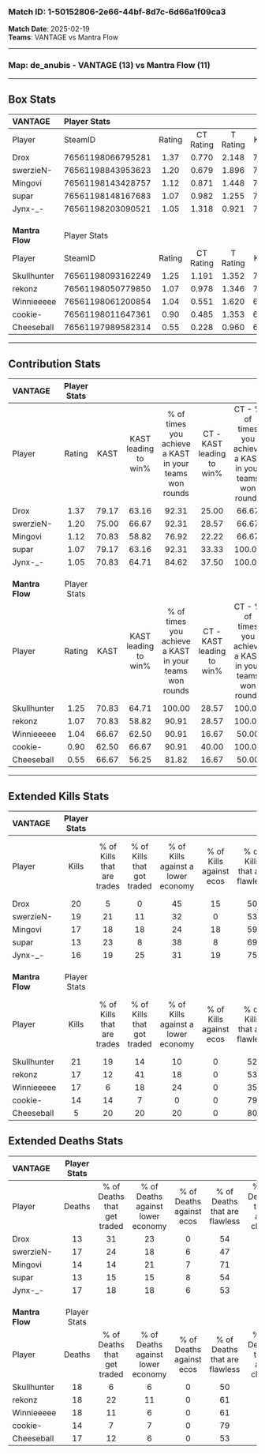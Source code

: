 ### Match ID: 1-50152806-2e66-44bf-8d7c-6d66a1f09ca3  
**Match Date**: 2025-02-19  
**Teams**: VANTAGE vs Mantra Flow  

---  

### **Map**: de_anubis - VANTAGE (13) vs Mantra Flow (11)  
---  

## Box Stats  

| **VANTAGE**     | Player Stats      |        |           |          |       |      |       |         |        |      |     |
| :- | :- | :-: | :-: | :-: | :-: | :-: | :-: | :-: | :-: | :-: | :-: |
| Player          | SteamID           | Rating | CT Rating | T Rating | KAST  | ADR  | Kills | Assists | Deaths | K/D  | HS% |
| Drox            | 76561198066795281 |  1.37  |   0.770   |  2.148   | 79.17 | 84.2 |  20   |    7    |   13   | 1.54 | 75  |
| swerzieN-       | 76561198843953623 |  1.20  |   0.679   |  1.896   | 75.00 | 81.8 |  19   |    5    |   17   | 1.12 | 68  |
| Mingovi         | 76561198143428757 |  1.12  |   0.871   |  1.448   | 70.83 | 68.3 |  17   |    4    |   14   | 1.21 | 41  |
| supar           | 76561198148167683 |  1.07  |   0.982   |  1.255   | 79.17 | 67.7 |  13   |    9    |   13   | 1.00 | 61  |
| Jynx-_-         | 76561198203090521 |  1.05  |   1.318   |  0.921   | 70.83 | 79.7 |  16   |    5    |   17   | 0.94 | 37  |
|                 |                   |        |           |          |       |      |       |         |        |      |     |
|                 |                   |        |           |          |       |      |       |         |        |      |     |
|                 |                   |        |           |          |       |      |       |         |        |      |     |
| **Mantra Flow** | Player Stats      |        |           |          |       |      |       |         |        |      |     |
| Player          | SteamID           | Rating | CT Rating | T Rating | KAST  | ADR  | Kills | Assists | Deaths | K/D  | HS% |
| Skullhunter     | 76561198093162249 |  1.25  |   1.191   |  1.352   | 70.83 | 94.3 |  21   |    3    |   18   | 1.17 | 52  |
| rekonz          | 76561198050779850 |  1.07  |   0.978   |  1.346   | 70.83 | 81.0 |  17   |    4    |   18   | 0.94 | 64  |
| Winnieeeee      | 76561198061200854 |  1.04  |   0.551   |  1.620   | 66.67 | 78.5 |  17   |    7    |   18   | 0.94 | 64  |
| cookie-         | 76561198011647361 |  0.90  |   0.485   |  1.353   | 62.50 | 54.1 |  14   |    3    |   14   | 1.00 | 50  |
| Cheeseball      | 76561197989582314 |  0.55  |   0.228   |  0.960   | 66.67 | 50.4 |   5   |    9    |   17   | 0.29 | 80  |
---  

## Contribution Stats  

| **VANTAGE**     | Player Stats |       |                      |                                                        |                           |                                                             |                          |                                                            |
| :- | :-: | :-: | :-: | :-: | :-: | :-: | :-: | :-: |
| Player          |    Rating    | KAST  | KAST leading to win% | % of times you achieve a KAST in your teams won rounds | CT - KAST leading to win% | CT - % of times you achieve a KAST in your teams won rounds | T - KAST leading to win% | T - % of times you achieve a KAST in your teams won rounds |
| Drox            |     1.37     | 79.17 |        63.16         |                         92.31                          |           25.00           |                            66.67                            |          90.91           |                           100.00                           |
| swerzieN-       |     1.20     | 75.00 |        66.67         |                         92.31                          |           28.57           |                            66.67                            |          90.91           |                           100.00                           |
| Mingovi         |     1.12     | 70.83 |        58.82         |                         76.92                          |           22.22           |                            66.67                            |          100.00          |                           80.00                            |
| supar           |     1.07     | 79.17 |        63.16         |                         92.31                          |           33.33           |                           100.00                            |          90.00           |                           90.00                            |
| Jynx-_-         |     1.05     | 70.83 |        64.71         |                         84.62                          |           37.50           |                           100.00                            |          88.89           |                           80.00                            |
|                 |              |       |                      |                                                        |                           |                                                             |                          |                                                            |
|                 |              |       |                      |                                                        |                           |                                                             |                          |                                                            |
|                 |              |       |                      |                                                        |                           |                                                             |                          |                                                            |
| **Mantra Flow** | Player Stats |       |                      |                                                        |                           |                                                             |                          |                                                            |
| Player          |    Rating    | KAST  | KAST leading to win% | % of times you achieve a KAST in your teams won rounds | CT - KAST leading to win% | CT - % of times you achieve a KAST in your teams won rounds | T - KAST leading to win% | T - % of times you achieve a KAST in your teams won rounds |
| Skullhunter     |     1.25     | 70.83 |        64.71         |                         100.00                         |           28.57           |                           100.00                            |          90.00           |                           100.00                           |
| rekonz          |     1.07     | 70.83 |        58.82         |                         90.91                          |           28.57           |                           100.00                            |          80.00           |                           88.89                            |
| Winnieeeee      |     1.04     | 66.67 |        62.50         |                         90.91                          |           16.67           |                            50.00                            |          90.00           |                           100.00                           |
| cookie-         |     0.90     | 62.50 |        66.67         |                         90.91                          |           40.00           |                           100.00                            |          80.00           |                           88.89                            |
| Cheeseball      |     0.55     | 66.67 |        56.25         |                         81.82                          |           16.67           |                            50.00                            |          80.00           |                           88.89                            |
---  

## Extended Kills Stats  

| **VANTAGE**     | Player Stats |                            |                            |                                    |                         |                              |                                 |                                       |                    |           |
| :- | :-: | :-: | :-: | :-: | :-: | :-: | :-: | :-: | :-: | :-: |
| Player          |    Kills     | % of Kills that are trades | % of Kills that got traded | % of Kills against a lower economy | % of Kills against ecos | % of Kills that are flawless | % of Kills that are close duels | % of Kills that are assisted by flash | Pistol Round Kills | AWP Kills |
| Drox            |      20      |             5              |             0              |                 45                 |           15            |              50              |                5                |                   0                   |         0          |     4     |
| swerzieN-       |      19      |             21             |             11             |                 32                 |            0            |              53              |                0                |                   0                   |         0          |     1     |
| Mingovi         |      17      |             18             |             18             |                 24                 |           18            |              59              |                0                |                   0                   |         3          |     0     |
| supar           |      13      |             23             |             8              |                 38                 |            8            |              69              |                8                |                   0                   |         1          |     0     |
| Jynx-_-         |      16      |             19             |             25             |                 31                 |           19            |              75              |                0                |                   6                   |         0          |     1     |
|                 |              |                            |                            |                                    |                         |                              |                                 |                                       |                    |           |
|                 |              |                            |                            |                                    |                         |                              |                                 |                                       |                    |           |
|                 |              |                            |                            |                                    |                         |                              |                                 |                                       |                    |           |
| **Mantra Flow** | Player Stats |                            |                            |                                    |                         |                              |                                 |                                       |                    |           |
| Player          |    Kills     | % of Kills that are trades | % of Kills that got traded | % of Kills against a lower economy | % of Kills against ecos | % of Kills that are flawless | % of Kills that are close duels | % of Kills that are assisted by flash | Pistol Round Kills | AWP Kills |
| Skullhunter     |      21      |             19             |             14             |                 10                 |            0            |              52              |               19                |                  10                   |         0          |     3     |
| rekonz          |      17      |             12             |             41             |                 18                 |            0            |              53              |                0                |                   6                   |         1          |     0     |
| Winnieeeee      |      17      |             6              |             18             |                 24                 |            0            |              35              |               18                |                  12                   |         0          |     0     |
| cookie-         |      14      |             14             |             7              |                 0                  |            0            |              79              |                0                |                   0                   |         9          |     3     |
| Cheeseball      |      5       |             20             |             20             |                 20                 |            0            |              80              |                0                |                   0                   |         0          |     0     |
## Extended Deaths Stats  

| **VANTAGE**     | Player Stats |                             |                                   |                          |                               |                            |                           |               |
| :- | :-: | :-: | :-: | :-: | :-: | :-: | :-: | :-: |
| Player          |    Deaths    | % of Deaths that get traded | % of Deaths against lower economy | % of Deaths against ecos | % of Deaths that are flawless | % of Deaths that are close | % of Deaths while blinded | Deaths to AWP |
| Drox            |      13      |             31              |                23                 |            0             |              54               |             8              |             0             |       2       |
| swerzieN-       |      17      |             24              |                18                 |            6             |              47               |             12             |            12             |       2       |
| Mingovi         |      14      |             14              |                21                 |            7             |              71               |             7              |             0             |       1       |
| supar           |      13      |             15              |                15                 |            8             |              54               |             15             |             0             |       3       |
| Jynx-_-         |      17      |             18              |                18                 |            6             |              53               |             6              |            18             |       2       |
|                 |              |                             |                                   |                          |                               |                            |                           |               |
|                 |              |                             |                                   |                          |                               |                            |                           |               |
|                 |              |                             |                                   |                          |                               |                            |                           |               |
| **Mantra Flow** | Player Stats |                             |                                   |                          |                               |                            |                           |               |
| Player          |    Deaths    | % of Deaths that get traded | % of Deaths against lower economy | % of Deaths against ecos | % of Deaths that are flawless | % of Deaths that are close | % of Deaths while blinded | Deaths to AWP |
| Skullhunter     |      18      |              6              |                 6                 |            0             |              50               |             0              |             0             |       0       |
| rekonz          |      18      |             22              |                11                 |            0             |              61               |             6              |             6             |       1       |
| Winnieeeee      |      18      |             11              |                 6                 |            0             |              61               |             0              |             0             |       1       |
| cookie-         |      14      |              7              |                 7                 |            0             |              79               |             0              |             0             |       1       |
| Cheeseball      |      17      |             12              |                 6                 |            0             |              53               |             6              |             0             |       1       |
